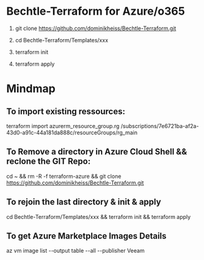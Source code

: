 # Bechtle-Terraform for Azure/o365

1. git clone https://github.com/dominikheiss/Bechtle-Terraform.git

2. cd Bechtle-Terraform/Templates/xxx

3. terraform init

4. terraform apply










# Mindmap

## To import existing ressources:

terraform import azurerm_resource_group.rg /subscriptions/7e6721ba-af2a-43d0-a91c-44a181da888c/resourceGroups/rg_main



## To Remove a directory in Azure Cloud Shell && reclone the GIT Repo:

cd ~ && rm -R -f  terraform-azure && git clone https://github.com/dominikheiss/Bechtle-Terraform.git



## To rejoin the last directory & init & apply

cd Bechtle-Terraform/Templates/xxx && terraform init && terraform apply



## To get Azure Marketplace Images Details

az vm image list --output table --all --publisher Veeam
